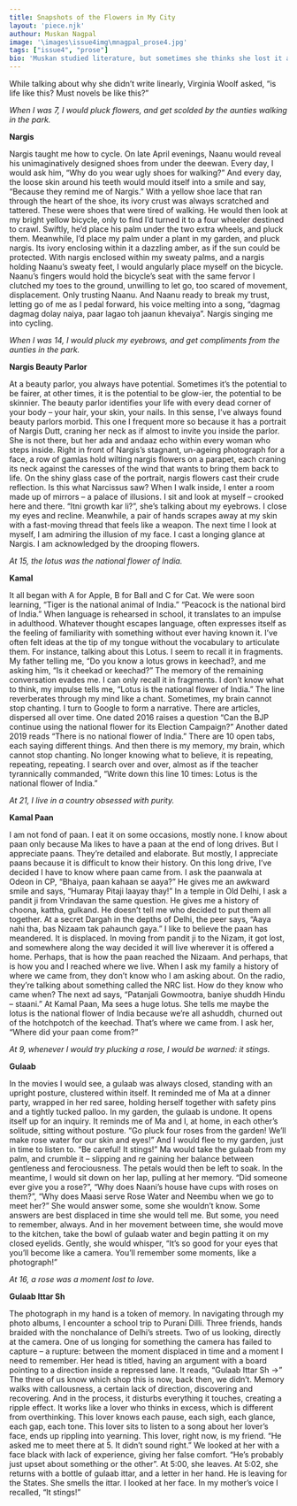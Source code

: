 ```yaml
---
title: Snapshots of the Flowers in My City
layout: 'piece.njk'
authour: Muskan Nagpal
image: '\images\issue4img\mnagpal_prose4.jpg'
tags: ["issue4", "prose"]
bio: 'Muskan studied literature, but sometimes she thinks she lost it at the movies. She likes to write like she’s watching a film.'
---
```


While talking about why she didn’t write linearly, Virginia Woolf asked, “is life like this? Must novels be like this?”

*When I was 7, I would pluck flowers, and get scolded by the aunties walking in the park.*

**Nargis**

Nargis taught me how to cycle. On late April evenings, Naanu would reveal his unimaginatively designed shoes from under the deewan. Every day, I would ask him, “Why do you wear ugly shoes for walking?” And every day, the loose skin around his teeth would mould itself into a smile and say, “Because they remind me of Nargis.” With a yellow shoe lace that ran through the heart of the shoe, its ivory crust was always scratched and tattered. These were shoes that were tired of walking. He would then look at my bright yellow bicycle, only to find I’d turned it to a four wheeler destined to crawl. Swiftly, he’d place his palm under the two extra wheels, and pluck them. Meanwhile, I’d place my palm under a plant in my garden, and pluck nargis. Its ivory enclosing within it a dazzling amber, as if the sun could be protected. With nargis enclosed within my sweaty palms, and a nargis holding Naanu’s sweaty feet, I would angularly place myself on the bicycle. Naanu’s fingers would hold the bicycle’s seat with the same fervor I clutched my toes to the ground, unwilling to let go, too scared of movement, displacement. Only trusting Naanu. And Naanu ready to break my trust, letting go of me as I pedal forward, his voice melting into a song, “dagmag dagmag dolay naiya, paar lagao toh jaanun khevaiya”. Nargis singing me into cycling.

*When I was 14, I would pluck my eyebrows, and get compliments from the aunties in the park.*

**Nargis Beauty Parlor**

At a beauty parlor, you always have potential. Sometimes it’s the potential to be fairer, at other times, it is the potential to be glow-ier, the potential to be skinnier. The beauty parlor identifies your life with every dead corner of your body – your hair, your skin, your nails. In this sense, I’ve always found beauty parlors morbid. This one I frequent more so because it has a portrait of Nargis Dutt, craning her neck as if almost to invite you inside the parlor. She is not there, but her ada and andaaz echo within every woman who steps inside. Right in front of Nargis’s stagnant, un-ageing photograph for a face, a row of gamlas hold wilting nargis flowers on a parapet, each craning its neck against the caresses of the wind that wants to bring them back to life. On the shiny glass case of the portrait, nargis flowers cast their crude reflection. Is this what Narcissus saw? When I walk inside, I enter a room made up of mirrors – a palace of illusions. I sit and look at myself – crooked here and there. “Itni growth kar li?”, she’s talking about my eyebrows. I close my eyes and recline. Meanwhile, a pair of hands scrapes away at my skin with a fast-moving thread that feels like a weapon. The next time I look at myself, I am admiring the illusion of my face. I cast a longing glance at Nargis. I am acknowledged by the drooping flowers.

*At 15, the lotus was the national flower of India.*

**Kamal**

It all began with A for Apple, B for Ball and C for Cat. We were soon learning, “Tiger is the national animal of India.” “Peacock is the national bird of India.” When language is rehearsed in school, it translates to an impulse in adulthood. Whatever thought escapes language, often expresses itself as the feeling of familiarity with something without ever having known it. I’ve often felt ideas at the tip of my tongue without the vocabulary to articulate them. For instance, talking about this Lotus. I seem to recall it in fragments. My father telling me, “Do you know a lotus grows in keechad?, and me asking him, “Is it cheekad or keechad?” The memory of the remaining conversation evades me. I can only recall it in fragments. I don’t know what to think, my impulse tells me, “Lotus is the national flower of India.” The line reverberates through my mind like a chant. Sometimes, my brain cannot stop chanting. I turn to Google to form a narrative. There are articles, dispersed all over time. One dated 2016 raises a question “Can the BJP continue using the national flower for its Election Campaign?” Another dated 2019 reads “There is no national flower of India.” There are 10 open tabs, each saying different things. And then there is my memory, my brain, which cannot stop chanting. No longer knowing what to believe, it is repeating, repeating, repeating. I search over and over, almost as if the teacher tyrannically commanded, “Write down this line 10 times: Lotus is the national flower of India.”

*At 21, I live in a country obsessed with purity.*

**Kamal Paan**

I am not fond of paan. I eat it on some occasions, mostly none. I know about paan only because Ma likes to have a paan at the end of long drives. But I appreciate paans. They’re detailed and elaborate. But mostly, I appreciate paans because it is difficult to know their history. On this long drive, I’ve decided I have to know where paan came from. I ask the paanwala at Odeon in CP, “Bhaiya, paan kahaan se aaya?” He gives me an awkward smile and says, “Humaray Pitaji laayay thay!” In a temple in Old Delhi, I ask a pandit ji from Vrindavan the same question. He gives me a history of choona, kattha, gulkand. He doesn’t tell me who decided to put them all together. At a secret Dargah in the depths of Delhi, the peer says, “Aaya nahi tha, bas Nizaam tak pahaunch gaya.” I like to believe the paan has meandered. It is displaced. In moving from pandit ji to the Nizam, it got lost, and somewhere along the way decided it will live wherever it is offered a home. Perhaps, that is how the paan reached the Nizaam. And perhaps, that is how you and I reached where we live. When I ask my family a history of where we came from, they don’t know who I am asking about. On the radio, they’re talking about something called the NRC list. How do they know who came when? The next ad says, “Patanjali Gowmootra, baniye shuddh Hindu – staani.” At Kamal Paan, Ma sees a huge lotus. She tells me maybe the lotus is the national flower of India because we’re all ashuddh, churned out of the hotchpotch of the keechad. That’s where we came from. I ask her, “Where did your paan come from?”

*At 9, whenever I would try plucking a rose, I would be warned: it stings.*

**Gulaab**

In the movies I would see, a gulaab was always closed, standing with an upright posture, clustered within itself. It reminded me of Ma at a dinner party, wrapped in her red saree, holding herself together with safety pins and a tightly tucked palloo. In my garden, the gulaab is undone. It opens itself up for an inquiry. It reminds me of Ma and I, at home, in each other’s solitude, sitting without posture. “Go pluck four roses from the garden! We’ll make rose water for our skin and eyes!” And I would flee to my garden, just in time to listen to. “Be careful! It stings!” Ma would take the gulaab from my palm, and crumble it – slipping and re gaining her balance between gentleness and ferociousness. The petals would then be left to soak. In the meantime, I would sit down on her lap, pulling at her memory. “Did someone ever give you a rose?”, “Why does Naani’s house have cups with roses on them?”, “Why does Maasi serve Rose Water and Neembu when we go to meet her?” She would answer some, some she wouldn’t know. Some answers are best displaced in time she would tell me. But some, you need to remember, always. And in her movement between time, she would move to the kitchen, take the bowl of gulaab water and begin patting it on my closed eyelids. Gently, she would whisper, “It’s so good for your eyes that you’ll become like a camera. You’ll remember some moments, like a photograph!”

*At 16, a rose was a moment lost to love.*

**Gulaab Ittar Sh**

The photograph in my hand is a token of memory. In navigating through my photo albums, I encounter a school trip to Purani Dilli. Three friends, hands braided with the nonchalance of Delhi’s streets. Two of us looking, directly at the camera. One of us longing for something the camera has failed to capture – a rupture: between the moment displaced in time and a moment I need to remember. Her head is titled, having an argument with a board pointing to a direction inside a repressed lane. It reads, “Gulaab Ittar Sh →” The three of us know which shop this is now, back then, we didn’t. Memory walks with callousness, a certain lack of direction, discovering and recovering. And in the process, it disturbs everything it touches, creating a ripple effect. It works like a lover who thinks in excess, which is different from overthinking. This lover knows each pause, each sigh, each glance, each gap, each tone. This lover sits to listen to a song about her lover’s face, ends up rippling into yearning. This lover, right now, is my friend. “He asked me to meet there at 5. It didn’t sound right.” We looked at her with a face black with lack of experience, giving her false comfort. “He’s probably just upset about something or the other”. At 5:00, she leaves. At 5:02, she returns with a bottle of gulaab ittar, and a letter in her hand. He is leaving for the States. She smells the ittar. I looked at her face. In my mother’s voice I recalled, “It stings!”